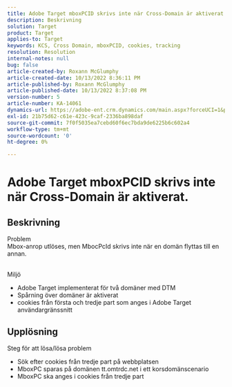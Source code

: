 ```yaml
---
title: Adobe Target mboxPCID skrivs inte när Cross-Domain är aktiverat.
description: Beskrivning
solution: Target
product: Target
applies-to: Target
keywords: KCS, Cross Domain, mboxPCID, cookies, tracking
resolution: Resolution
internal-notes: null
bug: false
article-created-by: Roxann McGlumphy
article-created-date: 10/13/2022 8:36:11 PM
article-published-by: Roxann McGlumphy
article-published-date: 10/13/2022 8:37:08 PM
version-number: 5
article-number: KA-14061
dynamics-url: https://adobe-ent.crm.dynamics.com/main.aspx?forceUCI=1&pagetype=entityrecord&etn=knowledgearticle&id=3513a2ab-364b-ed11-bba1-000d3a3064b8
exl-id: 21b75d62-c61e-423c-9caf-2336ba898daf
source-git-commit: 7f0f5035ea7cebd60f6ec7bda9de6225b6c602a4
workflow-type: tm+mt
source-wordcount: '0'
ht-degree: 0%

---
```


# Adobe Target mboxPCID skrivs inte när Cross-Domain är aktiverat.

## Beskrivning

Problem<br>
Mbox-anrop utlöses, men MbocPcId skrivs inte när en domän flyttas till en annan.


<br>Miljö<br>
- Adobe Target implementerat för två domäner med DTM
- Spårning över domäner är aktiverat
- cookies från första och tredje part som anges i Adobe Target användargränssnitt



## Upplösning

Steg för att lösa/lösa problem
- Sök efter cookies från tredje part på webbplatsen
- MboxPC sparas på domänen tt.omtrdc.net i ett korsdomänscenario
- MboxPC ska anges i cookies från tredje part
